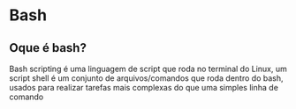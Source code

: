 # Bash
## Oque é bash?

Bash scripting é uma linguagem de script que roda no terminal do Linux, um script shell é um conjunto de arquivos/comandos que roda dentro do bash, usados para realizar tarefas mais complexas do que uma simples linha de comando